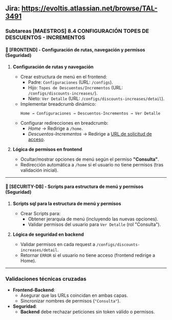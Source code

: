 ## Jira: https://evoltis.atlassian.net/browse/TAL-3491
### **Subtareas [MAESTROS] 8.4 CONFIGURACIÓN TOPES DE DESCUENTOS - INCREMENTOS**  

#### **🔹 [FRONTEND] - Configuración de rutas, navegación y permisos (Seguridad)**  
1. **Configuración de rutas y navegación**  
   - Crear estructura de menú en el frontend:  
     - Padre: `Configuraciones` (URL: `/configs`).  
     - Hijo: `Topes de Descuentos/Incrementos` (URL: `/configs/discounts-increases/`).  
     - Nieto: `Ver Detalle` (URL: `/configs/discounts-increases/detail`).  
   - Implementar breadcrumb dinámico:  
     ```plaintext
     Home → Configuraciones → Descuentos-Incrementos → Ver Detalle
     ```  
   - Configurar redirecciones en breadcrumb:  
     - *Home* → Redirige a `/home`.  
     - *Descuentos-Incrementos* → Redirige a [URL de solicitud de acceso](https://evoltis.atlassian.net/wiki/...).  

2. **Lógica de permisos en frontend**  
   - Ocultar/mostrar opciones de menú según el permiso **"Consulta"**.  
   - Redirección automática a `/home` si el usuario no tiene permisos (tras validación inicial).  

---

#### **🔹 [SECURITY-DB] - Scripts para estructura de menú y permisos (Seguridad)**  
1. **Scripts sql para la estructura de menú y permisos**  
   - Crear Scripts para:  
     - Obtener jerarquía de menú (incluyendo las nuevas opciones).  
     - Validar permisos del usuario para `Ver Detalle` (rol "Consulta").     

2. **Lógica de seguridad en backend**  
   - Validar permisos en cada request a `/configs/discounts-increases/detail`.  
   - Retornar `ERROR` si el usuario no tiene acceso (frontend redirige a Home).  
---

### **Validaciones técnicas cruzadas**  
- **Frontend-Backend**:  
  - Asegurar que las URLs coincidan en ambas capas.  
  - Sincronizar nombres de permisos (`"Consulta"`).  
- **Seguridad**:  
  - **Backend** debe rechazar peticiones sin token válido o permisos.  


<!--stackedit_data:
eyJoaXN0b3J5IjpbMTMzNDEwNDEyOF19
-->